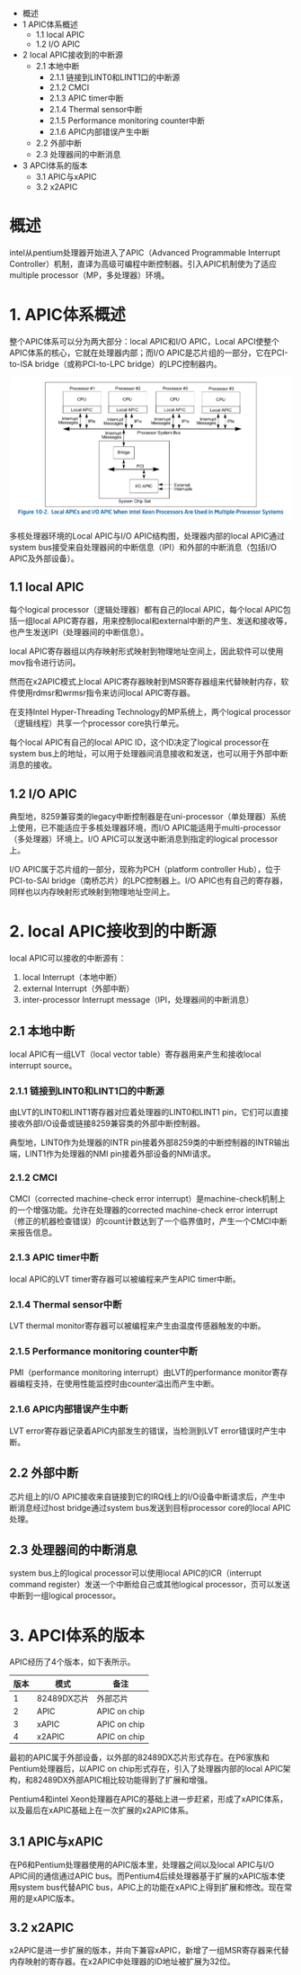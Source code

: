 - 概述
- 1 APIC体系概述
    - 1.1 local APIC
    - 1.2 I/O APIC
- 2 local APIC接收到的中断源
    - 2.1 本地中断
        - 2.1.1 链接到LINT0和LINT1口的中断源
        - 2.1.2 CMCI
        - 2.1.3 APIC timer中断
        - 2.1.4 Thermal sensor中断
        - 2.1.5 Performance monitoring counter中断
        - 2.1.6 APIC内部错误产生中断
    - 2.2 外部中断
    - 2.3 处理器间的中断消息
- 3 APCI体系的版本
    - 3.1 APIC与xAPIC
    - 3.2 x2APIC

# 概述

intel从pentium处理器开始进入了APIC（Advanced Programmable Interrupt Controller）机制，直译为高级可编程中断控制器。引入APIC机制使为了适应multiple processor（MP，多处理器）环境。

# 1. APIC体系概述

整个APIC体系可以分为两大部分：local APIC和I/O APIC，Local APCI使整个APIC体系的核心，它就在处理器内部；而I/O APIC是芯片组的一部分，它在PCI-to-ISA bridge（或称PCI-to-LPC bridge）的LPC控制器内。

![image](./images/0x01.png)

多核处理器环境的Local APIC与I/O APIC结构图，处理器内部的local APIC通过system bus接受来自处理器间的中断信息（IPI）和外部的中断消息（包括I/O APIC及外部设备）。

## 1.1 local APIC

每个logical processor（逻辑处理器）都有自己的local APIC，每个local APIC包括一组local APIC寄存器，用来控制local和external中断的产生、发送和接收等，也产生发送IPI（处理器间的中断信息）。

local APIC寄存器组以内存映射形式映射到物理地址空间上，因此软件可以使用mov指令进行访问。

然而在x2APIC模式上local APIC寄存器映射到MSR寄存器组来代替映射内存，软件使用rdmsr和wrmsr指令来访问local APIC寄存器。

在支持Intel Hyper-Threading Technology的MP系统上，两个logical processor（逻辑线程）共享一个processor core执行单元。

每个local APIC有自己的local APIC ID，这个ID决定了logical processor在system bus上的地址，可以用于处理器间消息接收和发送，也可以用于外部中断消息的接收。

## 1.2 I/O APIC

典型地，8259兼容类的legacy中断控制器是在uni-processor（单处理器）系统上使用，已不能适应于多核处理器环境，而I/O APIC能适用于multi-processor（多处理器）环境上。I/O APIC可以发送中断消息到指定的logical processor上。

I/O APIC属于芯片组的一部分，现称为PCH（platform controller Hub），位于PCI-to-SAI bridge（南桥芯片）的LPC控制器上。I/O APIC也有自己的寄存器，同样也以内存映射形式映射到物理地址空间上。


# 2. local APIC接收到的中断源

local APIC可以接收的中断源有：
1. local Interrupt（本地中断）
2. external Interrupt（外部中断）
3. inter-processor Interrupt message（IPI，处理器间的中断消息）

## 2.1 本地中断

local APIC有一组LVT（local vector table）寄存器用来产生和接收local interrupt source。

### 2.1.1 链接到LINT0和LINT1口的中断源

由LVT的LINT0和LINT1寄存器对应着处理器的LINT0和LINT1 pin，它们可以直接接收外部I/O设备或链接8259兼容类的外部中断控制器。

典型地，LINT0作为处理器的INTR pin接着外部8259类的中断控制器的INTR输出端，LINT1作为处理器的NMI pin接着外部设备的NMI请求。

### 2.1.2 CMCI

CMCI（corrected machine-check error interrupt）是machine-check机制上的一个增强功能。允许在处理器的corrected machine-check error 
interrupt（修正的机器检查错误）的count计数达到了一个临界值时，产生一个CMCI中断来报告信息。

### 2.1.3 APIC timer中断

local APIC的LVT timer寄存器可以被编程来产生APIC timer中断。

### 2.1.4 Thermal sensor中断

LVT thermal monitor寄存器可以被编程来产生由温度传感器触发的中断。

### 2.1.5 Performance monitoring counter中断

PMI（performance monitoring interrupt）由LVT的performance monitor寄存器编程支持，在使用性能监控时由counter溢出而产生中断。

### 2.1.6 APIC内部错误产生中断

LVT error寄存器记录着APIC内部发生的错误，当检测到LVT error错误时产生中断。

## 2.2 外部中断

芯片组上的I/O APIC接收来自链接到它的IRQ线上的I/O设备中断请求后，产生中断消息经过host bridge通过system bus发送到目标processor core的local APIC处理。

## 2.3 处理器间的中断消息

system bus上的logical processor可以使用local APIC的ICR（interrupt command register）发送一个中断给自己或其他logical processor，页可以发送中断到一组logical processor。

# 3. APCI体系的版本

APIC经历了4个版本，如下表所示。


版本 | 模式 | 备注
---|---|---
1 | 82489DX芯片 | 外部芯片
2 | APIC | APIC on chip
3 | xAPIC | APIC on chip
4 | x2APIC | APIC on chip

最初的APIC属于外部设备，以外部的82489DX芯片形式存在。在P6家族和Pentium处理器后，以APIC on chip形式存在，引入了处理器内部的local APIC架构，和82489DX外部APIC相比较功能得到了扩展和增强。

Pentium4和intel Xeon处理器在APIC的基础上进一步赶紧，形成了xAPIC体系，以及最后在xAPIC基础上在一次扩展的x2APIC体系。

## 3.1 APIC与xAPIC

在P6和Pentium处理器使用的APIC版本里，处理器之间以及local APIC与I/O APIC间的通信通过APIC bus。而Pentium4后续处理器基于扩展的xAPIC版本使用system bus代替APIC bus，APIC上的功能在xAPIC上得到扩展和修改。现在常用的是xAPIC版本。

## 3.2 x2APIC

x2APIC是进一步扩展的版本，并向下兼容xAPIC，新增了一组MSR寄存器来代替内存映射的寄存器。在x2APIC中处理器的ID地址被扩展为32位。